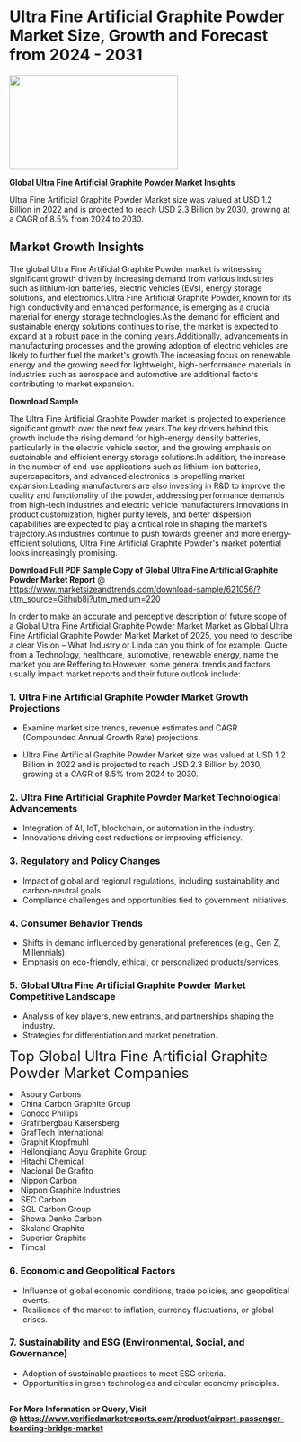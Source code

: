 <H1>Ultra Fine Artificial Graphite Powder Market Size, Growth and Forecast from 2024 - 2031</H1><img class="aligncenter size-medium wp-image-584254" src="https://thirdeyenews.in/wp-content/uploads/2024/09/Global-Market-Research-300x168.jpeg" alt="" width="300" height="168" /><p><strong>Global&nbsp;<a href="https://www.marketsizeandtrends.com/download-sample/621056/?utm_source=Github8j?utm_medium=220">Ultra Fine Artificial Graphite Powder Market</a> Insights</strong></p><p>Ultra Fine Artificial Graphite Powder Market size was valued at USD 1.2 Billion in 2022 and is projected to reach USD 2.3 Billion by 2030, growing at a CAGR of 8.5% from 2024 to 2030.</p><p><h2>Market Growth Insights</h2> <p>The global Ultra Fine Artificial Graphite Powder market is witnessing significant growth driven by increasing demand from various industries such as lithium-ion batteries, electric vehicles (EVs), energy storage solutions, and electronics.Ultra Fine Artificial Graphite Powder, known for its high conductivity and enhanced performance, is emerging as a crucial material for energy storage technologies.As the demand for efficient and sustainable energy solutions continues to rise, the market is expected to expand at a robust pace in the coming years.Additionally, advancements in manufacturing processes and the growing adoption of electric vehicles are likely to further fuel the market's growth.The increasing focus on renewable energy and the growing need for lightweight, high-performance materials in industries such as aerospace and automotive are additional factors contributing to market expansion.</p> <p><strong>Download Sample</strong></p> <p>The Ultra Fine Artificial Graphite Powder market is projected to experience significant growth over the next few years.The key drivers behind this growth include the rising demand for high-energy density batteries, particularly in the electric vehicle sector, and the growing emphasis on sustainable and efficient energy storage solutions.In addition, the increase in the number of end-use applications such as lithium-ion batteries, supercapacitors, and advanced electronics is propelling market expansion.Leading manufacturers are also investing in R&D to improve the quality and functionality of the powder, addressing performance demands from high-tech industries and electric vehicle manufacturers.Innovations in product customization, higher purity levels, and better dispersion capabilities are expected to play a critical role in shaping the market’s trajectory.As industries continue to push towards greener and more energy-efficient solutions, Ultra Fine Artificial Graphite Powder's market potential looks increasingly promising.</p> <p><span class=""><strong>Download Full PDF Sample Copy of Global Ultra Fine Artificial Graphite Powder Market Report</strong> @ <a href="https://www.marketsizeandtrends.com/download-sample/621056/?utm_source=Github8j?utm_medium=220" target="_blank">https://www.marketsizeandtrends.com/download-sample/621056/?utm_source=Github8j?utm_medium=220</a></span></p><p>In order to make an accurate and perceptive description of future scope of a Global&nbsp;Ultra Fine Artificial Graphite Powder Market Market as Global&nbsp;Ultra Fine Artificial Graphite Powder Market Market of 2025, you need to describe a clear Vision &ndash; What Industry or Linda can you think of for example: Quote from a Technology, healthcare, automotive, renewable energy, name the market you are Reffering to.However, some general trends and factors usually impact market reports and their future outlook include:</p><h3>1.&nbsp;<strong>Ultra Fine Artificial Graphite Powder Market Growth Projections</strong></h3><ul><li>Examine market size trends, revenue estimates and CAGR (Compounded Annual Growth Rate) projections.</li><li><p>Ultra Fine Artificial Graphite Powder Market size was valued at USD 1.2 Billion in 2022 and is projected to reach USD 2.3 Billion by 2030, growing at a CAGR of 8.5% from 2024 to 2030.</p></li></ul><h3>2.&nbsp;<strong>Ultra Fine Artificial Graphite Powder Market Technological Advancements</strong></h3><ul><li>Integration of AI, IoT, blockchain, or automation in the industry.</li><li>Innovations driving cost reductions or improving efficiency.</li></ul><h3>3.&nbsp;<strong>Regulatory and Policy Changes</strong></h3><ul><li>Impact of global and regional regulations, including sustainability and carbon-neutral goals.</li><li>Compliance challenges and opportunities tied to government initiatives.</li></ul><h3>4.&nbsp;<strong>Consumer Behavior Trends</strong></h3><ul><li>Shifts in demand influenced by generational preferences (e.g., Gen Z, Millennials).</li><li>Emphasis on eco-friendly, ethical, or personalized products/services.</li></ul><h3>5.&nbsp;<strong>Global Ultra Fine Artificial Graphite Powder Market Competitive Landscape</strong></h3><ul><li>Analysis of key players, new entrants, and partnerships shaping the industry.</li><li>Strategies for differentiation and market penetration.</li></ul><p data-pm-slice="1 1 []"><span style="color: inherit; font-family: inherit; font-size: 25px;">Top Global Ultra Fine Artificial Graphite Powder Market Companies</span></p><div class="" data-test-id=""><p><li>Asbury Carbons</li><li> China Carbon Graphite Group</li><li> Conoco Phillips</li><li> Grafitbergbau Kaisersberg</li><li> GrafTech International</li><li> Graphit Kropfmuhl</li><li> Heilongjiang Aoyu Graphite Group</li><li> Hitachi Chemical</li><li> Nacional De Grafito</li><li> Nippon Carbon</li><li> Nippon Graphite Industries</li><li> SEC Carbon</li><li> SGL Carbon Group</li><li> Showa Denko Carbon</li><li> Skaland Graphite</li><li> Superior Graphite</li><li> Timcal</li></p></div><h3>6.&nbsp;<strong>Economic and Geopolitical Factors</strong></h3><ul><li>Influence of global economic conditions, trade policies, and geopolitical events.</li><li>Resilience of the market to inflation, currency fluctuations, or global crises.</li></ul><h3>7.&nbsp;<strong>Sustainability and ESG (Environmental, Social, and Governance)</strong></h3><ul><li>Adoption of sustainable practices to meet ESG criteria.</li><li>Opportunities in green technologies and circular economy principles.</li></ul><h2><strong style="font-size: 14px;">For More Information or Query, Visit @&nbsp;</strong><a style="background-color: #ffffff; font-size: 14px;" href="https://www.marketsizeandtrends.com/report/ultra-fine-artificial-graphite-powder-market/" target="_blank">https://www.verifiedmarketreports.com/product/airport-passenger-boarding-bridge-market</a></h2>